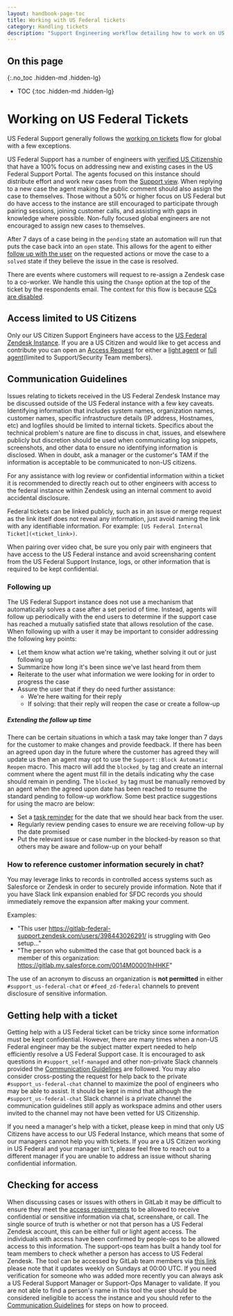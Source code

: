 ```yaml
---
layout: handbook-page-toc
title: Working with US Federal tickets
category: Handling tickets
description: "Support Engineering workflow detailing how to work on US Federal Tickets"
---
```


## On this page
{:.no_toc .hidden-md .hidden-lg}

 - TOC
{:toc .hidden-md .hidden-lg}

# Working on US Federal Tickets

US Federal Support generally follows the [working on tickets](https://about.gitlab.com/handbook/support/workflows/working-on-tickets.html#what-is-the-working-on-tickets-workflow) flow for global with a few exceptions.

US Federal Support has a number of engineers with [verified US Citizenship](#access-limited-to-us-citizens) that have a 100% focus on addressing new and existing cases in the US Federal Support Portal. The agents focused on this instance should distribute effort and work new cases from the [Support view](https://gitlab-federal-support.zendesk.com/agent/filters/360196736831). When replying to a new case the agent making the public comment should also assign the case to themselves. Those without a 50% or higher focus on US Federal but do have access to the instance are still encouraged to participate through pairing sessions, joining customer calls, and assisting with gaps in knowledge where possible. Non-fully focused global engineers are not encouraged to assign new cases to themselves.

After 7 days of a case being in the `pending` state an automation will run that puts the case back into an `open` state. This allows for the agent to either [follow up with the user](#following-up) on the requested actions or move the case to a `solved` state if they believe the issue in the case is resolved.

There are events where customers will request to re-assign a Zendesk case to a co-worker. We handle this using the `Change` option at the top of the ticket by the respondents email.
The context for this flow is because [CCs are disabled](https://about.gitlab.com/support/#ccs-are-disabled).

## Access limited to US Citizens

Only our US Citizen Support Engineers have access to the [US Federal Zendesk Instance](/handbook/support/support-ops/documentation/zendesk_instances.html#zendesk-us-federal). If you are a US Citizen and would like to get access and contribute you can open an [Access Request](https://gitlab.com/gitlab-com/team-member-epics/access-requests/-/issues/new?issuable_template=Individual_Bulk_Access_Request) for either a [light agent](https://gitlab.com/gitlab-com/team-member-epics/access-requests/-/issues/new?issuable_template=Individual_Bulk_Access_Request) or [full agent](https://about.gitlab.com/handbook/support/support-ops/documentation/zendesk_us_federal_users.html#support-us-federal-staff)(limited to Support/Security Team members).

## Communication Guidelines

Issues relating to tickets received in the US Federal Zendesk Instance may be discussed outside of the US Federal instance with a few key caveats.  Identifying information that includes system names, organization names, customer names, specific infrastructure details (IP address, Hostnames, etc) and logfiles should be limited to internal tickets. Specifics about the technical problem's nature are fine to discuss in chat, issues, and elsewhere publicly but discretion should be used when communicating log snippets, screenshots, and other data to ensure no identifying information is disclosed. When in doubt, ask a manager or the customer's TAM if the information is acceptable to be communicated to non-US citizens.

For any assistance with log review or confidential information within a ticket it is recommended to directly reach out to other engineers with access to the federal instance within Zendesk using an internal comment to avoid accidental disclosure.

Federal tickets can be linked publicly, such as in an issue or merge request as the link itself does not reveal any information, just avoid naming the link with any identifiable information. For
    example: `[US Federal Internal Ticket](<ticket_link>)`.

When pairing over video chat, be sure you only pair with engineers that have access to the US Federal instance and avoid screensharing content from the US Federal Support Instance, logs, or other information that is required to be kept confidential.

### Following up

The US Federal Support instance does not use a mechanism that automatically solves a case after a set period of time. Instead, agents will follow up periodically with the end users to determine if the support case has reached a mutually satisfied state that allows resolution of the case. When following up with a user it may be important to consider addressing the following key points:

- Let them know what action we're taking, whether solving it out or just following up
- Summarize how long it's been since we've last heard from them
- Reiterate to the user what information we were looking for in order to progress the case
- Assure the user that if they do need further assistance:
    - We're here waiting for their reply
    - If solving: that their reply will reopen the case or create a follow-up

##### Extending the follow up time

There can be certain situations in which a task may take longer than 7 days for the customer to make changes and provide feedback. If there has been an agreed upon day in the future where the customer has agreed they will update us then an agent may opt to use the `Support::Block Automatic Reopen` macro. This macro will add the `blocked_by` tag and create an internal comment where the agent must fill in the details indicating why the case should remain in pending. The `blocked_by` tag must be manually removed by an agent when the agreed upon date has been reached to resume the standard pending to follow-up workflow. Some best practice suggestions for using the macro are below:

- Set a [task reminder](https://about.gitlab.com/handbook/support/support-ops/documentation/zendesk_us_federal_apps.html#due-date-picker) for the date that we should hear back from the user.
- Regularly review pending cases to ensure we are receiving follow-up by the date promised
- Put the relevant issue or case number in the blocked-by reason so that others may be aware and follow-up on your behalf

### How to reference customer information securely in chat?

You may leverage links to records in controlled access systems such as Salesforce or Zendesk in order to securely provide information. Note that if you have Slack link expansion enabled for SFDC records you should immediately remove the expansion after making your comment.

Examples:

- "This user https://gitlab-federal-support.zendesk.com/users/398443026291/ is struggling with Geo setup..."
- "The person who submitted the case that got bounced back is a member of this organization: https://gitlab.my.salesforce.com/0014M00001hHHKF"

The use of an acronym to discuss an organization is **not permitted** in either `#support_us-federal-chat` or `#feed_zd-federal` channels to prevent disclosure of sensitive information.

## Getting help with a ticket

Getting help with a US Federal ticket can be tricky since some information must be kept confidential. However, there are many times when a non-US Federal engineer may be the subject matter expert needed to help efficiently resolve a US Federal Support case. It is encouraged to ask questions in `#support_self-managed` and other non-private Slack channels provided the [Communication Guidelines](#communication-guidelines) are followed. You may also consider cross-posting the request for help back to the private `#support_us-federal-chat` channel to maximize the pool of engineers who may be able to assist. It should be kept in mind that although the `#support_us-federal-chat` Slack channel is a private channel the communication guidelines still apply as workspace admins and other users invited to the channel may not have been vetted for US Citizenship.

If you need a manager's help with a ticket, please keep in mind that only US Citizens have access to our US Federal Instance, which means that some of our managers cannot help you with tickets. If you are a US Citizen working in US Federal and your manager isn't, please feel free to reach out to a different manager if you are unable to address an issue without sharing confidential information.


## Checking for access

When discussing cases or issues with others in GitLab it may be difficult to ensure they meet the [access requirements](#access-limited-to-us-citizens) to be allowed to receive confidential or sensitive information via chat, screenshare, or call. The single source of truth is whether or not that person has a US Federal Zendesk account, this can be either full or light agent access. The individuals with access have been confirmed by people-ops to be allowed access to this information. The support-ops team has built a handy tool for team members to check whether a person has access to US Federal Zendesk. The tool can be accessed by GitLab team members via [this link](https://gitlab-com.gitlab.io/support/support-ops/zendesk-us-federal/) please note that it updates weekly on Sundays at 00:00 UTC. If you need verification for someone who was added more recently you can always ask a US Federal Support Manager or Support-Ops Manager to validate. If you are not able to find a person's name in this tool the user should be considered ineligible to access the instance and you should refer to the [Communication Guidelines](#communication-guidelines) for steps on how to proceed.
